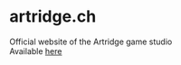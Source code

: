 # artridge.ch
Official website of the Artridge game studio </br>
Available [here](https://artridge.ch)
